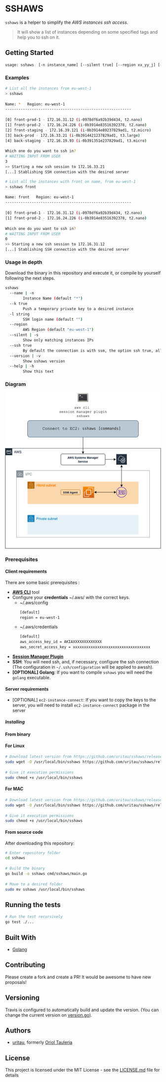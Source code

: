 # SSHAWS

`sshaws` is a helper to simplify the *AWS instances ssh access*.

> It will show a list of instances depending on some specified tags and help you to ssh on it.

## Getting Started

```bash
usage: sshaws  [-n instance_name] [--silent true] [--region xx_yy_j] [-l user ] [-ssh true] [-k true] [instance_name]
```

### Examples

```bash
# List all the instances from eu-west-1
> sshaws

Name: *   Region: eu-west-1
---------------------------------------------------------

[0] front-prod-1 - 172.16.31.12 (i-0978df6a92b39d434, t2.nano)
[1] front-prod-2 - 172.16.24.226 (i-0b3914e83516392378, t2.nano)
[2] front-staging - 172.16.39.121 (i-0b3914e89237829ad1, t2.micro)
[3] back-prod - 172.16.33.21 (i-0b3914421237829ad1, t3.large)
[4] back-staging - 172.16.19.93 (i-0b391351e237829ad1, t3.micro)

Which one do you want to ssh in?
# WAITING INPUT FROM USER
3
>> Starting a new ssh session to 172.16.33.21
[...] Stablishing SSH connection with the desired server
 ```

```bash
# List all the instances with front on name, from eu-west-1
> sshaws front

Name: front   Region: eu-west-1
---------------------------------------------------------

[0] front-prod-1 - 172.16.31.12 (i-0978df6a92b39d434, t2.nano)
[1] front-prod-2 - 172.16.24.226 (i-0b3914e83516392378, t2.nano)

Which one do you want to ssh in?
# WAITING INPUT FROM USER
0
>> Starting a new ssh session to 172.16.31.12
[...] Stablishing SSH connection with the desired server
 ```

### Usage in depth

Download the binary in this repository and execute it, or compile by yourself following the next steps.

```bash
sshaws
  --name | -n
        Instance Name (default "*")
  --k true
        Push a temporary private key to a desired instance
  -l string
        SSH login name (default "")
  --region
        AWS Region (default "eu-west-1")
  --silent | -s
        Show only matching instances IPs
  --ssh true
        By default the connection is with ssm, the option ssh true, allow you connect with it.
  --version | -v
        Show sshaws version
  --help | -h
        Show this text
```

### Diagram

![The flow to connect EC2:](images/ssm-sessionmanager.png#center)

### Prerequisites

#### Client requirements
There are some basic prerequisites :

- [**AWS CLI**](https://docs.aws.amazon.com/es_es/cli/latest/userguide/install-cliv2.html) tool
- Configure your **credentials** ~/.aws/ with the correct keys.
    - ~/.aws/config
        ```bash
        [default]
        region = eu-west-1
        ```
    - ~/.aws/credentials
        ```bash
        [default]
        aws_access_key_id = AKIAXXXXXXXXXXXXX
        aws_secret_access_key = xxxxxxxxxxxxxxxxxxxxxxxxxxxxxxxxxxx
        ```
- [**Session Manager Plugin**](https://docs.aws.amazon.com/systems-manager/latest/userguide/session-manager-working-with-install-plugin.html#plugin-version-history)
- **SSH**: You will need ssh, and, if necessary, configure the ssh connection (The configuration in `~/.ssh/configuration` will be applied to awssh).
- **[OPTIONAL] Golang**: If you want to compile `sshaws` you will need the `golang` executable.

#### Server requirements
* [OPTIONAL] `ec2-instance-connect`: If you want to copy the keys to the server, you will need to install `ec2-instance-connect` package in the server

##### Installing

#### From binary

#### For Linux
```bash
# Download latest version from https://github.com/uritau/sshaws/releases/latest
sudo wget -O /usr/local/bin/sshaws https://github.com/uritau/sshaws/releases/latest/download/sshaws

# Give it execution permissions
sudo chmod +x /usr/local/bin/sshaws
```
#### For MAC
```bash
# Download latest version from https://github.com/uritau/sshaws/releases/latest
sudo wget -O /usr/local/bin/sshaws https://github.com/uritau/sshaws/releases/latest/download/sshaws.mac

# Give it execution permissions
sudo chmod +x /usr/local/bin/sshaws
```
#### From source code
After downloading this repository:
```bash
# Enter repository folder
cd sshaws

# Build the binary
go build -o sshaws cmd/sshaws/main.go

# Move to a desired folder
sudo mv sshaws /usr/local/bin/sshaws
```

## Running the tests
```bash
# Run the test recursively
go test ./...
```
## Built With

* [Golang](https://golang.org/)

## Contributing

Please create a fork and create a PR!
It would be awesome to have new proposals!

## Versioning

Travis is configured to automatically build and update the version. (You can change the current version on [version.go](pkg/cmd/version.go)).

## Authors

* [uritau](https://github.com/uritau), formerly [Oriol Tauleria](mailto:oriol.tauleria@gmail.com)

## License

This project is licensed under the MIT License - see the [LICENSE.md](LICENSE.md) file for details
